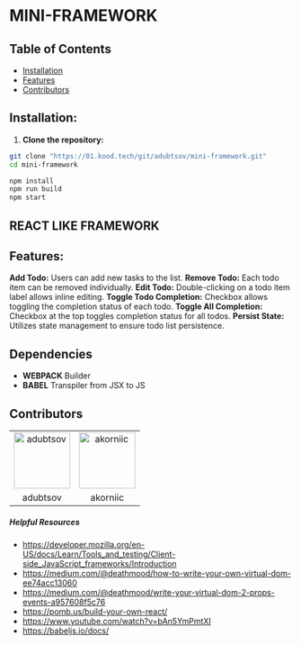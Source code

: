 
# MINI-FRAMEWORK


## Table of Contents

- [Installation](#installation)
- [Features](#features)
- [Contributors](#contributors)








## Installation:

1. **Clone the repository:**

```bash
git clone "https://01.kood.tech/git/adubtsov/mini-framework.git"
cd mini-framework
```


```bash
npm install
npm run build
npm start
```


## REACT LIKE FRAMEWORK


## Features:
**Add Todo:** Users can add new tasks to the list.
**Remove Todo:** Each todo item can be removed individually.
**Edit Todo:** Double-clicking on a todo item label allows inline editing.
**Toggle Todo Completion:** Checkbox allows toggling the completion status of each todo.
**Toggle All Completion:** Checkbox at the top toggles completion status for all todos.
**Persist State:** Utilizes state management to ensure todo list persistence.



## Dependencies

- **WEBPACK** Builder
- **BABEL** Transpiler from JSX to JS



## Contributors

<div align="center">
  <table>
    <tbody><tr>
      <td align="center"><a href="https://01.kood.tech/git/adubtsov" rel="nofollow"><img src="https://01.kood.tech/git/avatars/5f11edbeb806e08e1eb2ae330d48b6c0?size=870" alt="adubtsov" width="100"></a></td>
      <td align="center"><a href="https://01.kood.tech/git/akorniic" rel="nofollow"><img src="https://01.kood.tech/git/avatars/337aa98641a69c6c624e5d63731aec5c?size=870" alt="akorniic" width="100"></a></td>
    </tr>
    <tr>
      <td align="center">adubtsov</td>
      <td align="center">akorniic</td>
    </tr>
  </tbody></table>
</div>




##### Helpful Resources
- https://developer.mozilla.org/en-US/docs/Learn/Tools_and_testing/Client-side_JavaScript_frameworks/Introduction
- https://medium.com/@deathmood/how-to-write-your-own-virtual-dom-ee74acc13060
- https://medium.com/@deathmood/write-your-virtual-dom-2-props-events-a957608f5c76
- https://pomb.us/build-your-own-react/
- https://www.youtube.com/watch?v=bAn5YmPmtXI
- https://babeljs.io/docs/
